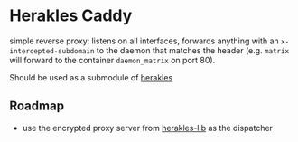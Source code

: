 # Herakles Caddy

simple reverse proxy: listens on all interfaces, forwards anything with an `x-intercepted-subdomain` to the daemon that matches the header (e.g. `matrix` will forward to the container `daemon_matrix` on port 80).

Should be used as a submodule of [herakles](hittsp://github.com/samizdapp/herakles)

## Roadmap

- use the encrypted proxy server from [herakles-lib](https://github.com/samizdapp/herakles-lib) as the dispatcher
